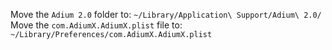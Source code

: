 Move the `Adium 2.0` folder to: `~/Library/Application\ Support/Adium\ 2.0/`
Move the `com.AdiumX.AdiumX.plist` file to: `~/Library/Preferences/com.AdiumX.AdiumX.plist`